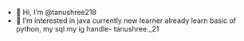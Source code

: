 - 👋 Hi, I’m @tanushree218
- 👀 I’m interested in java currently 
new learner 
already learn basic of python, my sql 
my ig handle- tanushree._21

<!---
tanushree218/tanushree218 is a ✨ special ✨ repository because its `README.md` (this file) appears on your GitHub profile.
You can click the Preview link to take a look at your changes.
--->
